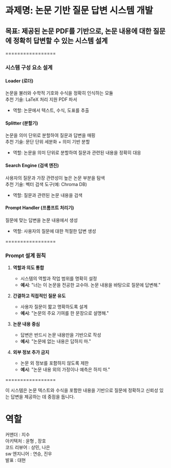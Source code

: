 # 과제명: 논문 기반 질문 답변 시스템 개발

## 목표: 제공된 논문 PDF를 기반으로, 논문 내용에 대한 질문에 정확히 답변할 수 있는 시스템 설계

=================

### 시스템 구성 요소 설계

#### Loader (로더)
논문을 불러와 수학적 기호와 수식을 정확히 인식하는 모듈  
추천 기술: LaTeX 처리 지원 PDF 파서  
- 역할: 논문에서 텍스트, 수식, 도표를 추출  

#### Splitter (분할기)
논문을 의미 단위로 분할하여 질문과 답변을 매핑  
추천 기술: 문단 단위 세분화 + 의미 기반 분할  
- 역할: 논문을 의미 단위로 분할하여 질문과 관련된 내용을 정확히 대응  

#### Search Engine (검색 엔진)
사용자의 질문과 가장 관련성이 높은 논문 부분을 탐색  
추천 기술: 벡터 검색 도구(예: Chroma DB)  
- 역할: 질문과 관련된 논문 내용을 검색  

#### Prompt Handler (프롬프트 처리기)
질문에 맞는 답변을 논문 내용에서 생성  
- 역할: 사용자의 질문에 대한 적절한 답변 생성  

=================

### Prompt 설계 원칙

1. **역할과 의도 통합**  
   - 시스템의 역할과 작업 범위를 명확히 설정  
   - **예시**: "너는 이 논문을 전공한 교수야. 논문 내용을 바탕으로 질문에 답변해."

2. **간결하고 직접적인 질문 유도**  
   - 사용자 질문이 짧고 명확하도록 설계  
   - **예시**: "논문의 주요 기여를 한 문장으로 설명해."

3. **논문 내용 중심**  
   - 답변은 반드시 논문 내용만을 기반으로 작성  
   - **예시**: "논문에 없는 내용은 답하지 마."

4. **외부 정보 추가 금지**  
   - 논문 외 정보를 포함하지 않도록 제한  
   - **예시**: "논문 내용 외의 가정이나 예측은 하지 마."

=================

이 시스템은 논문 텍스트와 수식을 포함한 내용을 기반으로 질문에 정확하고 신뢰성 있는 답변을 제공하는 데 중점을 둡니다.


# 역할

커맨더 : 지수  
아키텍처 : 윤형 , 장호  
코드 리뷰어 : 상민, 나은  
sw 엔지니어 : 연승, 진우  
발표 : 대현  
